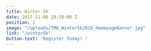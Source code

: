 ```yaml
---
title: Winter 5K
date: 2017-11-06 20:39:00 Z
position: 2
image: "/uploads/TMU_Winter5k2018_HomepageBanner.jpg"
link: "/winter5k"
button-text: 'Register Today! '
---
```


